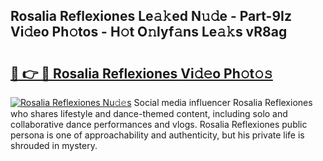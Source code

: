 ## Rosalia Reflexiones Le𝚊𝚔ed N𝚞𝚍e - Part-9Iz Vi𝚍eo Ph𝚘tos - H𝚘t O𝚗lyf𝚊ns Le𝚊𝚔s vR8ag

# <h2><a href="http://hf050o0.feru.top/?c=Rosalia+Reflexiones">🔗 👉 🔴 Rosalia Reflexiones Vi𝚍𝚎o Ph𝚘t𝚘𝚜</a></h2>

[![Rosalia Reflexiones Nu𝚍𝚎s](https://i.imgur.com/0TWrTi3.gif)](http://hf050o0.feru.top/?c=Rosalia+Reflexiones)
Social media influencer Rosalia Reflexiones who shares lifestyle and dance-themed content, including solo and collaborative dance performances and vlogs. Rosalia Reflexiones public persona is one of approachability and authenticity, but his private life is shrouded in mystery. 
